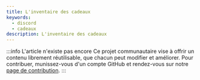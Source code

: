 ```yaml
---
title: L'inventaire des cadeaux
keywords:
  - discord
  - cadeaux
description: L'inventaire des cadeaux
---
```


:::info L'article n'existe pas encore
Ce projet communautaire vise à offrir un contenu librement réutilisable, que chacun peut modifier et améliorer.
Pour contribuer, munissez-vous d'un compte GitHub et rendez-vous sur notre [page de contribution](/wiki/contribuer).
:::
